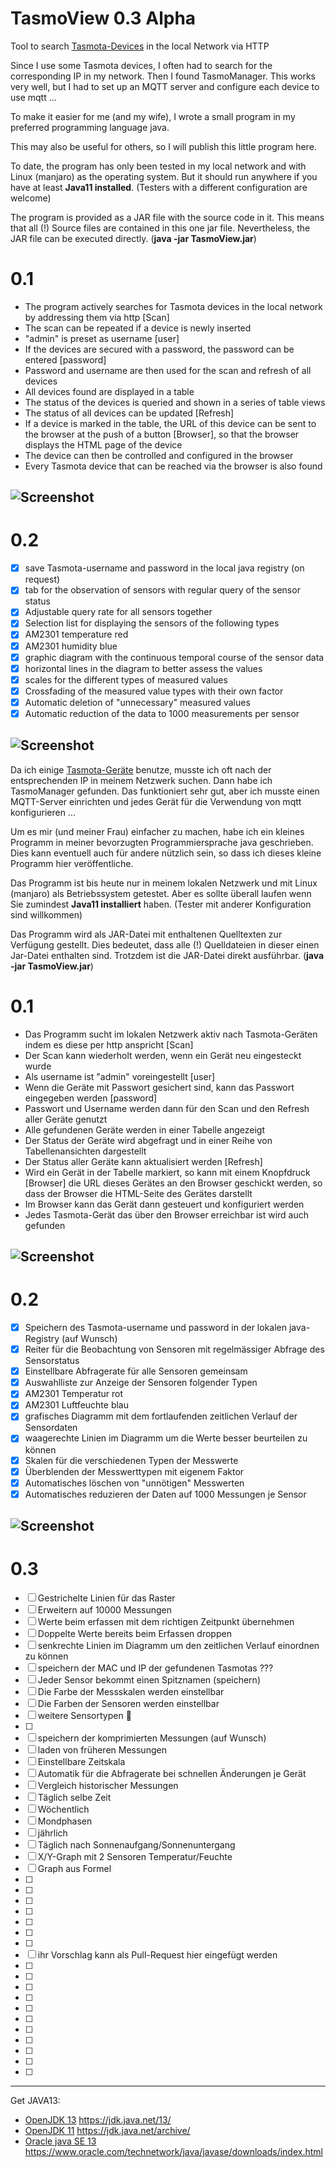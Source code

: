 
# TasmoView 0.3 Alpha

Tool to search [Tasmota-Devices](https://tasmota.github.io/docs/#/Home) in the local Network via HTTP

Since I use some Tasmota devices, I often had to search for the corresponding IP in my network. Then I found TasmoManager. This works very well, but I had to set up an MQTT server and configure each device to use mqtt ...

To make it easier for me (and my wife), I wrote a small program in my preferred programming language java.

This may also be useful for others, so I will publish this little program here.

To date, the program has only been tested in my local network and with Linux (manjaro) as the operating system. But it should run anywhere if you have at least **Java11 installed**. (Testers with a different configuration are welcome)

The program is provided as a JAR file with the source code in it. This means that all (!) Source files are contained in this one jar file. Nevertheless, the JAR file can be executed directly. (**java -jar TasmoView.jar**)

# 0.1
* The program actively searches for Tasmota devices in the local network by addressing them via http [Scan]
* The scan can be repeated if a device is newly inserted
* "admin" is preset as username [user]
* If the devices are secured with a password, the password can be entered [password]
* Password and username are then used for the scan and refresh of all devices
* All devices found are displayed in a table
* The status of the devices is queried and shown in a series of table views
* The status of all devices can be updated [Refresh]
* If a device is marked in the table, the URL of this device can be sent to the browser at the push of a button [Browser], so that the browser displays the HTML page of the device
* The device can then be controlled and configured in the browser
* Every Tasmota device that can be reached via the browser is also found

![Screenshot](./info/Browser.png)
----

# 0.2
- [x] save Tasmota-username and password in the local java registry (on request)
- [x] tab for the observation of sensors with regular query of the sensor status
- [x] Adjustable query rate for all sensors together
- [x] Selection list for displaying the sensors of the following types
- [x] AM2301 temperature red
- [x] AM2301 humidity blue
- [x] graphic diagram with the continuous temporal course of the sensor data
- [x] horizontal lines in the diagram to better assess the values
- [x] scales for the different types of measured values
- [x] Crossfading of the measured value types with their own factor
- [x] Automatic deletion of "unnecessary" measured values
- [x] Automatic reduction of the data to 1000 measurements per sensor

![Screenshot](./info/SensorData.png)
----


Da ich einige [Tasmota-Geräte](https://tasmota.github.io/docs/#/Home) benutze, musste ich oft nach der entsprechenden IP in meinem Netzwerk suchen. Dann habe ich TasmoManager gefunden. Das funktioniert sehr gut, aber ich musste einen MQTT-Server einrichten und jedes Gerät für die Verwendung von mqtt konfigurieren ...

Um es mir (und meiner Frau) einfacher zu machen, habe ich ein kleines Programm in meiner bevorzugten Programmiersprache java geschrieben. Dies kann eventuell auch für andere nützlich sein, so dass ich dieses kleine Programm hier veröffentliche.

Das Programm ist bis heute nur in meinem lokalen Netzwerk und mit Linux (manjaro) als Betriebssystem getestet. Aber es sollte überall laufen wenn Sie zumindest **Java11 installiert** haben. (Tester mit anderer Konfiguration sind willkommen)

Das Programm wird als JAR-Datei mit enthaltenen Quelltexten zur Verfügung gestellt. Dies bedeutet, dass alle (!) Quelldateien in dieser einen Jar-Datei enthalten sind. Trotzdem ist die JAR-Datei direkt ausführbar. (**java -jar TasmoView.jar**)

# 0.1
* Das Programm sucht im lokalen Netzwerk aktiv nach Tasmota-Geräten indem es diese per http anspricht [Scan]
* Der Scan kann wiederholt werden, wenn ein Gerät neu eingesteckt wurde
* Als username ist "admin" voreingestellt [user]
* Wenn die Geräte mit Passwort gesichert sind, kann das Passwort eingegeben werden [password]
* Passwort und Username werden dann für den Scan und den Refresh aller Geräte genutzt
* Alle gefundenen Geräte werden in einer Tabelle angezeigt 
* Der Status der Geräte wird abgefragt und in einer Reihe von Tabellenansichten dargestellt
* Der Status aller Geräte kann aktualisiert werden [Refresh]
* Wird ein Gerät in der Tabelle markiert, so kann mit einem Knopfdruck [Browser] die URL dieses Gerätes an den Browser geschickt werden, so dass der Browser die HTML-Seite des Gerätes darstellt
* Im Browser kann das Gerät dann gesteuert und konfiguriert werden
* Jedes Tasmota-Gerät das über den Browser erreichbar ist wird auch gefunden

![Screenshot](./info/Browser.png)
----
# 0.2
- [x] Speichern des Tasmota-username und password in der lokalen java-Registry (auf Wunsch)
- [x] Reiter für die Beobachtung von Sensoren mit regelmässiger Abfrage des Sensorstatus
- [x] Einstellbare Abfragerate für alle Sensoren gemeinsam
- [x] Auswahlliste zur Anzeige der Sensoren folgender Typen
- [x] AM2301 Temperatur rot
- [x] AM2301 Luftfeuchte blau
- [x] grafisches Diagramm mit dem fortlaufenden zeitlichen Verlauf der Sensordaten
- [x] waagerechte Linien im Diagramm um die Werte besser beurteilen zu können
- [x] Skalen für die verschiedenen Typen der Messwerte
- [x] Überblenden der Messwerttypen mit eigenem Faktor
- [x] Automatisches löschen von "unnötigen" Messwerten
- [x] Automatisches reduzieren der Daten auf 1000 Messungen je Sensor

![Screenshot](./info/SensorData.png)
----
# 0.3
- [ ] Gestrichelte Linien für das Raster
- [ ] Erweitern auf 10000 Messungen
- [ ] Werte beim erfassen mit dem richtigen Zeitpunkt übernehmen
- [ ] Doppelte Werte bereits beim Erfassen droppen
- [ ] senkrechte Linien im Diagramm um den zeitlichen Verlauf einordnen zu können
- [ ] speichern der MAC und IP der gefundenen Tasmotas ???
- [ ] Jeder Sensor bekommt einen Spitznamen (speichern)
- [ ] Die Farbe der Messskalen werden einstellbar
- [ ] Die Farben der Sensoren werden einstellbar
- [ ] weitere Sensortypen :thinking:
- [ ] 
- [ ] speichern der komprimierten Messungen (auf Wunsch)
- [ ] laden von früheren Messungen
- [ ] Einstellbare Zeitskala
- [ ] Automatik für die Abfragerate bei schnellen Änderungen je Gerät
- [ ] Vergleich historischer Messungen
- [ ] Täglich selbe Zeit
- [ ] Wöchentlich
- [ ] Mondphasen
- [ ] jährlich
- [ ] Täglich nach Sonnenaufgang/Sonnenuntergang
- [ ] X/Y-Graph mit 2 Sensoren Temperatur/Feuchte
- [ ] Graph aus Formel
- [ ] 
- [ ] 
- [ ] 
- [ ] 
- [ ] 
- [ ] 
- [ ] 
- [ ] ihr Vorschlag kann als Pull-Request hier eingefügt werden
- [ ] 
- [ ] 
- [ ] 
- [ ] 
- [ ] 
- [ ] 
- [ ] 
- [ ] 
- [ ] 
- [ ] 
- [ ] 

----

Get JAVA13:
* [OpenJDK 13](https://jdk.java.net/13/) https://jdk.java.net/13/
* [OpenJDK 11](https://jdk.java.net/archive/) https://jdk.java.net/archive/
* [Oracle java SE 13](https://www.oracle.com/technetwork/java/javase/downloads/index.html) https://www.oracle.com/technetwork/java/javase/downloads/index.html
